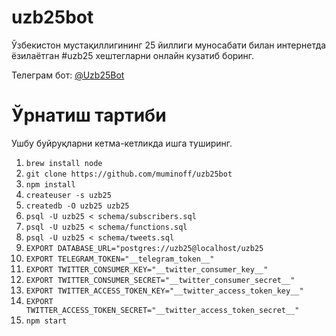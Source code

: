 # uzb25bot
Ўзбекистон мустақиллигининг 25 йиллиги муносабати билан интернетда ёзилаётган #uzb25 хештегларни онлайн кузатиб боринг.

Телеграм бот: [@Uzb25Bot](https://telegram.me/Uzb25Bot)

# Ўрнатиш тартиби
Ушбу буйруқларни кетма-кетликда ишга туширинг.
1. `brew install node`
2. `git clone https://github.com/muminoff/uzb25bot`
3. `npm install`
4. `createuser -s uzb25`
5. `createdb -O uzb25 uzb25`
6. `psql -U uzb25 < schema/subscribers.sql`
7. `psql -U uzb25 < schema/functions.sql`
8. `psql -U uzb25 < schema/tweets.sql`
9. `EXPORT DATABASE_URL="postgres://uzb25@localhost/uzb25`
10. `EXPORT TELEGRAM_TOKEN="__telegram_token__"`
11. `EXPORT TWITTER_CONSUMER_KEY="__twitter_consumer_key__"`
12. `EXPORT TWITTER_CONSUMER_SECRET="__twitter_consumer_secret__"`
13. `EXPORT TWITTER_ACCESS_TOKEN_KEY="__twitter_access_token_key__"`
14. `EXPORT TWITTER_ACCESS_TOKEN_SECRET="__twitter_access_token_secret__"`
15. `npm start`
